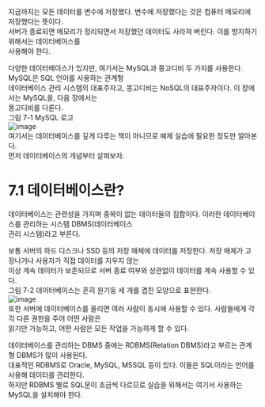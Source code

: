 지금까지는 모든 데이터를 변수에 저장했다. 변수에 저장했다는 것은 컴퓨터 메모리에 저장했다는 뜻이다.   
서버가 종료되면 메모리가 정리되면서 저장했던 데이터도 사라져 버린다. 이를 방지하기 위해서는 데이터베이스를  
사용해야 한다.  
  
다양한 데이터베이스가 있지만, 여기서는 MySQL과 몽고디비 두 가지를 사용한다. MySQL은 SQL 언어를 사용하는 관계형  
데이터베이스 관리 시스템의 대표주자고, 몽고디비는 NoSQL의 대표주자이다. 이 장에서는 MySQL을, 다음 장에서는   
몽고디비를 다룬다.  
그림 7-1 MySQL 로고  
![image](https://user-images.githubusercontent.com/33191974/151754860-b8cebe54-07bd-4b79-8b4a-700c34d7a1c5.png)   
여기서는 데이터베이스를 깊게 다루는 책이 아니므로 예제 실습에 필요한 정도만 알아본다.   
먼저 데이터베이스의 개념부터 살펴보자.   

# 7.1 데이터베이스란?
데이터베이스는 관련성을 가지며 중복이 없는 데이터들의 집합이다. 이러한 데이터베이스를 관리하는 시스템 DBMS(데이터베이스  
관리 시스템)라고 부른다.   
  
보통 서버의 하드 디스크나 SSD 등의 저장 매체에 데이터를 저장한다. 저장 매체가 고장나거나 사용자가 직접 데이터를 지우지 않는  
이상 계속 데이터가 보존되므로 서버 종료 여부와 상관없이 데이터를 계속 사용할 수 있다.   
그림 7-2 데이터베이스는 흔히 원기둥 세 개를 겹친 모양으로 표현한다.   
![image](https://user-images.githubusercontent.com/33191974/151755201-db4a33d3-2769-453a-bf3b-4864299b8425.png)  
또한 서버에 데이터베이스를 올리면 여러 사람이 동시에 사용할 수 있다. 사람들에게 각각 다른 권한을 주어 어떤 사람은   
읽기만 가능하고, 어떤 사람은 모든 작업을 가능하게 할 수 있다.  
  
데이터베이스를 관리하는 DBMS 중에는 RDBMS(Relation DBMS)라고 부르는 관계형 DBMS가 많이 사용된다.  
대표적인 RDBMS로 Oracle, MySQL, MSSQL 등이 있다. 이들은 SQL이라는 언어를 사용해 데이터를 관리한다.    
하지만 RDBMS 별로 SQL문이 조금씩 다르므로 실습을 위해서는 여기서 사용하는 MySQL을 설치해야 한다.  





























